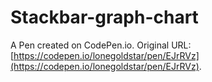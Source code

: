 # Stackbar-graph-chart

A Pen created on CodePen.io. Original URL: [https://codepen.io/lonegoldstar/pen/EJrRVz](https://codepen.io/lonegoldstar/pen/EJrRVz).


